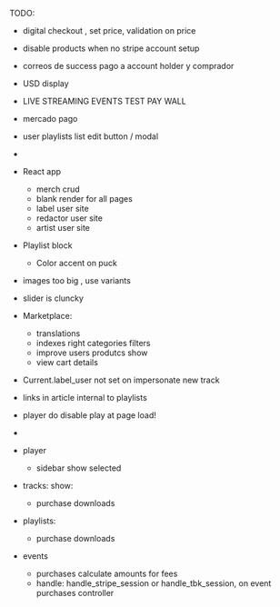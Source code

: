 TODO:


  + digital checkout , set price, validation on price
  + disable products when no stripe account setup
  + correos de success pago a account holder y comprador
  
  + USD display
  + LIVE STREAMING EVENTS TEST PAY WALL

  + mercado pago
  + user playlists list edit button / modal
  + 
  + React app
    + merch crud
    + blank render for all pages
    + label user site
    + redactor user site
    + artist user site

  + Playlist block
    + Color accent on puck
  + images too big , use variants
  + slider is cluncky

  + Marketplace: 
    + translations
    + indexes right categories filters
    + improve users produtcs show
    + view cart details

  + Current.label_user not set on impersonate new track
  
  + links in article internal to playlists
  + player do disable play at page load!
  + 
  + player
    + sidebar show selected

  + tracks: 
    show:
    + purchase downloads

  + playlists:
    + purchase downloads

  + events
    + purchases calculate amounts for fees
    + handle: handle_stripe_session or handle_tbk_session, on event purchases controller
